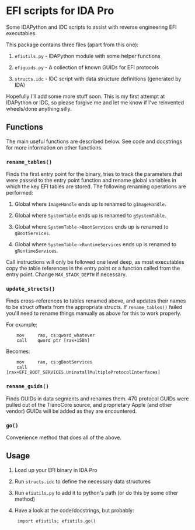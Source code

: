 # EFI scripts for IDA Pro

Some IDAPython and IDC scripts to assist with reverse engineering EFI executables.

This package contains three files (apart from this one):

1. `efiutils.py` - IDAPython module with some helper functions

2. `efiguids.py` - A collection of known GUIDs for EFI protocols

3. `structs.idc` - IDC script with data structure definitions (generated by IDA)

Hopefully I'll add some more stuff soon. This is my first attempt at IDAPython or IDC, so please forgive me and let me know if I've reinvented wheels/done anything silly.

## Functions

The main useful functions are described below. See code and docstrings for more information on other functions.

### `rename_tables()`

Finds the first entry point for the binary, tries to track the parameters that were passed to the entry point function and rename global variables in which the key EFI tables are stored. The following renaming operations are performed:

1. Global where `ImageHandle` ends up is renamed to `gImageHandle`.

2. Global where `SystemTable` ends up is renamed to `gSystemTable`.

3. Global where `SystemTable->BootServices` ends up is renamed to `gBootServices`.

4. Global where `SystemTable->RuntimeServices` ends up is renamed to `gRuntimeServices`.

Call instructions will only be followed one level deep, as most executables copy the table references in the entry point or a function called from the entry point. Change `MAX_STACK_DEPTH` if necessary.

### `update_structs()`

Finds cross-references to tables renamed above, and updates their names to be struct offsets from the appropriate structs. If `rename_tables()` failed you'll need to rename things manually as above for this to work properly.


For example:

	    mov     rax, cs:qword_whatever
	    call    qword ptr [rax+150h]

Becomes:

	    mov     rax, cs:gBootServices
	    call    [rax+EFI_BOOT_SERVICES.UninstallMultipleProtocolInterfaces]

### `rename_guids()`

Finds GUIDs in data segments and renames them. 470 protocol GUIDs were pulled out of the TianoCore source, and proprietary Apple (and other vendor) GUIDs will be added as they are encountered.

### `go()`

Convenience method that does all of the above. 

## Usage

1. Load up your EFI binary in IDA Pro

2. Run `structs.idc` to define the necessary data structures

3. Run `efiutils.py` to add it to python's path (or do this by some other method)

4. Have a look at the code/docstrings, but probably:

		import efiutils; efiutils.go()